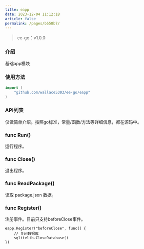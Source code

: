```yaml
---
title: eapp
date: 2023-12-04 11:12:18
article: false
permalink: /pages/b658b7/
---
```


> ee-go：v1.0.0

###  介绍
基础app模块

###  使用方法
```go
import (
	"github.com/wallace5303/ee-go/eapp"
)
```
###  API列表
仅做简单介绍。按照go标准，常量/函数/方法等详细信息，都在源码中。

###  func Run() 
运行程序。

###  func Close()
退出程序。

###  func ReadPackage()
读取 package.json 数据。

### func Register()
注册事件。目前只支持beforeClose事件。

```
eapp.Register("beforeClose", func() {
	// 关闭数据库
	sqlitelib.CloseDatabase()
})
```